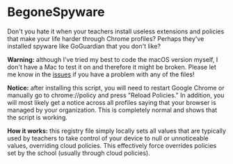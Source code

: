 # BegoneSpyware
Don't you hate it when your teachers install useless extensions and policies that make your life harder through Chrome profiles? Perhaps they've installed spyware like GoGuardian that you don't like?

**Warning:** although I've tried my best to code the macOS version myself, I don't have a Mac to test it on and therefore it might be broken. Please let me know in the [issues](https://github.com/squishycat92/BegoneSpyware/issues) if you have a problem with any of the files! 

**Notice:** after installing this script, you will need to restart Google Chrome or manually go to chrome://policy and press "Reload Policies." In addition, you will most likely get a notice across all profiles saying that your browser is managed by your organization. This is completely normal and shows that the script is working.

**How it works:** this registry file simply locally sets all values that are typically used by teachers to take control of your device to null or unnoticeable values, overriding cloud policies. This effectively force overrides policies set by the school (usually through cloud policies).
